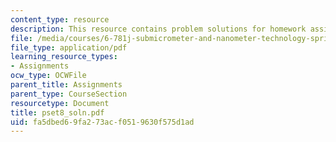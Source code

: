 ```yaml
---
content_type: resource
description: This resource contains problem solutions for homework assignment 8.
file: /media/courses/6-781j-submicrometer-and-nanometer-technology-spring-2006/fa5dbed69fa273acf0519630f575d1ad_pset8_soln.pdf
file_type: application/pdf
learning_resource_types:
- Assignments
ocw_type: OCWFile
parent_title: Assignments
parent_type: CourseSection
resourcetype: Document
title: pset8_soln.pdf
uid: fa5dbed6-9fa2-73ac-f051-9630f575d1ad
---
```


